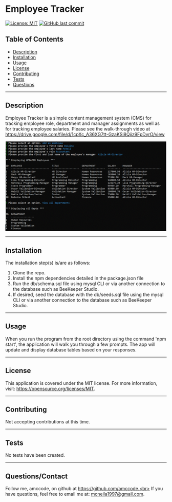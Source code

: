 
# Employee Tracker

[![License: MIT](https://img.shields.io/badge/License-MIT-yellow.svg)](https://opensource.org/licenses/MIT) [![GitHub last commit](https://img.shields.io/github/last-commit/aMcCode/employee-tracker?style=flat)]()

## Table of Contents
* [Description](#Description)
* [Installation](#Installation)
* [Usage](#Usage)
* [License](#License)
* [Contributing](#Contributing)
* [Tests](#Tests)
* [Questions](#Questions)
***

## Description
Employee Tracker is a simple content management system (CMS) for tracking employee role, department and manager assignments as well as for tracking employee salaries. Please see the walk-through video at https://drive.google.com/file/d/1cpXc_A36XG7tt-GzaKSl8Qjiz9FpDyrO/view

![Alt text](./images/Screenshot.gif?raw=true "Application Screenshot")
***

## Installation
The installation step(s) is/are as follows:

1. Clone the repo.
2. Install the npm dependencies detailed in the package.json file
3. Run the db/schema.sql file using mysql CLI or via another connection to the database such as BeeKeeper Studio.
4. If desired, seed the database with the db/seeds.sql file using the mysql CLI or via another connection to the database such as BeeKeeper Studio.

***

## Usage
When you run the program from the root directory using the command 'npm start', the application will walk you through a few prompts. The app will update and display database tables based on your responses.
***

## License
This application is covered under the MIT license. For more information, visit:
  https://opensource.org/licenses/MIT.
***

## Contributing
Not accepting contributions at this time.
***

## Tests
No tests have been created.
***

## Questions/Contact

Follow me, amccode, on github at https://github.com/amccode.<br>
If you have questions, feel free to email me at: mcneila1997@gmail.com.

